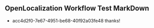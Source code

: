 ## OpenLocalization Workflow Test MarkDown
* acc4d2f0-7e67-4951-be68-40f92a03fe48 thanks!

<!--HONumber=Jul16_HO4-->


